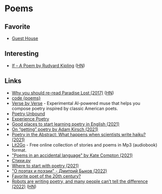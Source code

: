 # Poems

## Favorite

- [Guest House](https://mrsmindfulness.com/guest-house-poem/)

## Interesting

- [If – A Poem by Rudyard Kipling](https://poets.org/poem/if) ([HN](https://news.ycombinator.com/item?id=29753513))

## Links

- [Why you should re-read Paradise Lost (2017)](https://www.bbc.com/culture/article/20170419-why-paradise-lost-is-one-of-the-worlds-most-important-poems) ([HN](https://news.ycombinator.com/item?id=23598292))
- [code {poems}](http://code-poems.com/index.html)
- [Verse by Verse](https://sites.research.google/versebyverse/) - Experimental AI-powered muse that helps you compose poetry inspired by classic American poets.
- [Poetry Unbound](https://onbeing.org/series/poetry-unbound/)
- [Experience Poetry](https://onbeing.org/poetry-home/)
- [Good places to start learning poetry in English (2021)](https://twitter.com/dan_abramov/status/1378049147811606541)
- [On “getting” poetry by Adam Kirsch (2021)](https://newcriterion.com/issues/2021/4/on-getting-poetry)
- [Poetry in the Abstract: What happens when scientists write haiku? (2021)](https://theamericanscholar.org/poetry-in-the-abstract/)
- [Lit2Go](https://etc.usf.edu/lit2go/) - Free online collection of stories and poems in Mp3 (audiobook) format.
- ["Poems in an accidental language" by Kate Compton (2021)](https://www.youtube.com/watch?v=NlClzGbemu8)
- [Стихи.ру](https://stihi.ru/)
- [Where to start with poetry (2021)](https://www.reddit.com/r/suggestmeabook/comments/rsnkpz/i_read_50_books_a_year_but_i_still_have_never/)
- ["О поэтах и поэзии" - Дмитрий Быков (2022)](https://www.labirint.ru/books/831923/)
- [Favorite poet of the 20th century?](https://www.reddit.com/r/AskARussian/comments/rzx9qy/favorite_poet_of_the_20th_century/)
- [Robots are writing poetry, and many people can’t tell the difference (2022)](https://thewalrus.ca/ai-poetry/) ([HN](https://news.ycombinator.com/item?id=31298899))
